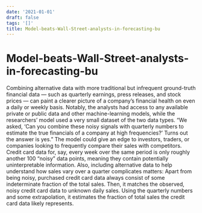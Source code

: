 ```yaml
---
date: '2021-01-01'
draft: false
tags: '[]'
title: Model-beats-Wall-Street-analysts-in-forecasting-bu
---
```


# Model-beats-Wall-Street-analysts-in-forecasting-bu

Combining alternative data with more traditional but infrequent ground-truth financial data — such as quarterly earnings, press releases, and stock prices — can paint a clearer picture of a company’s financial health on even a daily or weekly basis.
Notably, the analysts had access to any available private or public data and other machine-learning models, while the researchers’ model used a very small dataset of the two data types.
“We asked, ‘Can you combine these noisy signals with quarterly numbers to estimate the true financials of a company at high frequencies?’ Turns out the answer is yes.”
The model could give an edge to investors, traders, or companies looking to frequently compare their sales with competitors.
Credit card data for, say, every week over the same period is only roughly another 100 “noisy” data points, meaning they contain potentially uninterpretable information.
Also, including alternative data to help understand how sales vary over a quarter complicates matters: Apart from being noisy, purchased credit card data always consist of some indeterminate fraction of the total sales.
Then, it matches the observed, noisy credit card data to unknown daily sales.
Using the quarterly numbers and some extrapolation, it estimates the fraction of total sales the credit card data likely represents.
